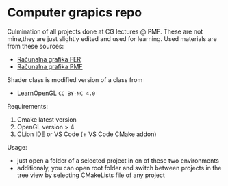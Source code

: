 # Computer grapics repo
Culmination of all projects done at CG lectures @ PMF. These are not mine,they are just slightly edited and used for learning.
Used materials are from these sources:
* [Računalna grafika FER](http://www.zemris.fer.hr/predmeti/ra/)
* [Računalna grafika PMF](https://www.pmf.unizg.hr/math/predmet/racgra)

Shader class is modified version of a class from 
* [LearnOpenGL](https://learnopengl.com/)  ```CC BY-NC 4.0```


Requirements:

1. Cmake latest version
2. OpenGL version > 4
3. CLion IDE or VS Code (+ VS Code CMake addon)

Usage:

* just open a folder of a selected project in on of these
two environments
* additionaly, you can open root folder 
and switch between projects in the tree view by selecting CMakeLists file
of any project




